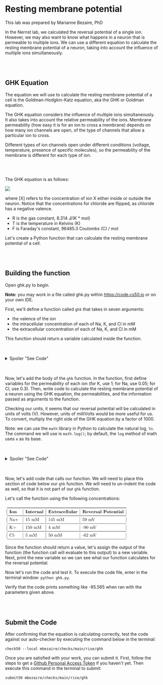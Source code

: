 # Resting membrane potential

This lab was prepared by Marianne Bezaire, PhD

In the Nernst lab, we calculated the reversal potential of a single ion. However, we may also want to know what happens in a neuron that is permeable to multiple ions. We can use a different equation to calculate the resting membrane potential of a neuron, taking into account the influence of multiple ions simultaneously.

<br>
<br>

## GHK Equation

The equation we will use to calculate the resting membrane potential of a cell is the Goldman-Hodgkin-Katz equation, aka the GHK or Goldman equation.

The GHK equation considers the influence of multiple ions simultaneously. It also takes into account the relative permeability of the ions. Membrane permeability (how easy it is for an ion to cross a membrane) depends on how many ion channels are open, of the type of channels that allow a particular ion to cross.

Different types of ion channels open under different conditions (voltage, temperature, presence of specific molecules), so the permeability of the membrane is different for each type of ion.

<br>
<br>

The GHK equation is as follows:

<img align="left" width="600" src="https://www.physiologyweb.com/calculators/figs/ghk_equation.gif"><br>

where [X] refers to the concentration of ion X either inside or outside the neuron. Notice that the concentrations for chloride are flipped, as chloride has a negative valence.

* R is the gas constant, 8.314 J/(K * mol)
* T is the temperature in Kelvins (K)
* F is Faraday's constant, 96485.3 Coulombs (C) / mol

Let's create a Python function that can calculate the resting membrane potential of a cell.

<br>
<br>

## Building the function

Open ghk.py to begin. 

**Note:** you may work in a file called ghk.py within https://code.cs50.io or on your own IDE.

First, we'll define a function called `ghk` that takes in seven arguments:
* the valence of the ion
* the intracellular concentration of each of Na, K, and Cl in mM
* the extracellular concentration of each of Na, K, and Cl in mM

This function should return a variable calculated inside the function.

<br>
<br>

<details>
<summary>Spoiler "See Code"</summary>
<pre>
  def ghk(valence, conc_in, conc_out):
    Vm = 0
    <br>
    return Vm
</pre>
</details>

<br>
<br>

Now, let's add the body of the `ghk` function. In the function, first define variables for the permeability of each ion (for K, use 1; for Na, use 0.05; for Cl, use 0.3). Then, write code to calculate the resting membrane potential of a neuron using the GHK equation, the permeabilities, and the information passed as arguments to the function. 

Checking our units, it seems that our reversal potential will be calculated in units of volts (V). However, units of milliVolts would be more useful for us. To convert, multiply the right side of the GHK equation by a factor of 1000.

Note: we can use the `math` library in Python to calculate the natural log, `ln`. The command we will use is `math.log()`; by default, the `log` method of math uses `e` as its base.

<br>
<br>

<details>
<summary>Spoiler "See Code"</summary>
<pre>
def ghk(...):
    p_k = 1
    p_na = 0.05
    p_cl = 0.3
    Vm = # plug in the ghk equation here
    <br>
    return Vm
</pre>
</details>

<br>
<br>

Now, let's add code that calls our function. We will need to place this section of code below our `ghk` function. We will need to un-indent the code as well, so that it is not part of our `ghk` function.

Let's call the function using the following concentrations:

<img title="Ions at the Membrane" src="https://github.com/mbezaire/labs/blob/rise/ghk/conc.png?raw=true" width=400>

Since the function should return a value, let's assign the output of the function (the function call will evaluate to this output) to a new variable. Next, print the new variable so we can see what our function calculates for the reversal potential.

Now let's run the code and test it. To execute the code file, enter in the terminal window: `python ghk.py`.

Verify that the code prints something like -85.565 when ran with the parameters given above.

<br>
<br>

## Submit the Code

After confirming that the equation is calculating correctly, test the code against our auto-checker by executing the command below in the terminal:

```
check50 --local mbezaire/checks/main/rise/ghk
```

Once you are satisfied with your work, you can submit it. First, follow the steps to get a [Github Personal Access Token](https://cs50.readthedocs.io/github/#personal-access-token) if you haven't yet. Then execute this command in the terminal to submit:

```
submit50 mbezaire/checks/main/rise/ghk
```
